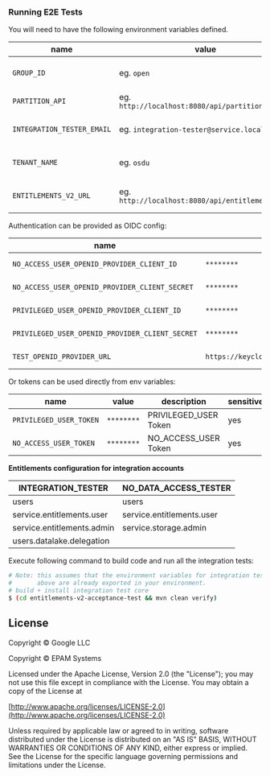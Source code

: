 ### Running E2E Tests

You will need to have the following environment variables defined.

| name                       | value                                            | description                                                                                                                      | sensitive? | source                                                       |
|----------------------------|--------------------------------------------------|----------------------------------------------------------------------------------------------------------------------------------|------------|--------------------------------------------------------------|
| `GROUP_ID`                 | eg. `open`                                       | OSDU R2 to run tests under                                                                                                       | no         | -                                                            |
| `PARTITION_API`            | eg. `http://localhost:8080/api/partition/v1/`    | Legal API endpoint                                                                                                               | no         | -                                                            |
| `INTEGRATION_TESTER_EMAIL` | eg. `integration-tester@service.local`           | Endpoint of storage service                                                                                                      | no         | -                                                            |
| `TENANT_NAME`              | eg. `osdu`                                       | OSDU tenant used for testing                                                                                                     | no         | --                                                           |
| `ENTITLEMENTS_V2_URL`      | eg. `http://localhost:8080/api/entitlements/v2/` | Endpoint of entitlements service                                                                                                 | no         | -                                                            |

Authentication can be provided as OIDC config:

| name                                             | value                                   | description                     | sensitive? | source |
|--------------------------------------------------|-----------------------------------------|---------------------------------|------------|--------|
| `NO_ACCESS_USER_OPENID_PROVIDER_CLIENT_ID`       | `********`                              | NO_ACCESS_USER Client Id        | yes        | -      |
| `NO_ACCESS_USER_OPENID_PROVIDER_CLIENT_SECRET`   | `********`                              | NO_ACCESS_USER Client secret    | yes        | -      |
| `PRIVILEGED_USER_OPENID_PROVIDER_CLIENT_ID`      | `********`                              | PRIVILEGED_USER Client Id       | yes        | -      |
| `PRIVILEGED_USER_OPENID_PROVIDER_CLIENT_SECRET`  | `********`                              | PRIVILEGED_USER Client secret   | yes        | -      |
| `TEST_OPENID_PROVIDER_URL`                       | `https://keycloak.com/auth/realms/osdu` | OpenID provider url             | yes        | -      |

Or tokens can be used directly from env variables:

| name                      | value      | description            | sensitive? | source |
|---------------------------|------------|------------------------|------------|--------|
| `PRIVILEGED_USER_TOKEN`   | `********` | PRIVILEGED_USER Token  | yes        | -      |
| `NO_ACCESS_USER_TOKEN`    | `********` | NO_ACCESS_USER Token   | yes        | -      |



**Entitlements configuration for integration accounts**

| INTEGRATION_TESTER         | NO_DATA_ACCESS_TESTER     |
|----------------------------|---------------------------|
| users                      | users                     |
| service.entitlements.user  | service.entitlements.user | 
| service.entitlements.admin | service.storage.admin     |
| users.datalake.delegation  |                           |                           


Execute following command to build code and run all the integration tests:

 ```bash
 # Note: this assumes that the environment variables for integration tests as outlined
 #       above are already exported in your environment.
 # build + install integration test core
 $ (cd entitlements-v2-acceptance-test && mvn clean verify)
 ```

## License

Copyright © Google LLC

Copyright © EPAM Systems

Licensed under the Apache License, Version 2.0 (the "License");
you may not use this file except in compliance with the License.
You may obtain a copy of the License at

[http://www.apache.org/licenses/LICENSE-2.0](http://www.apache.org/licenses/LICENSE-2.0)

Unless required by applicable law or agreed to in writing, software
distributed under the License is distributed on an "AS IS" BASIS,
WITHOUT WARRANTIES OR CONDITIONS OF ANY KIND, either express or implied.
See the License for the specific language governing permissions and
limitations under the License.
